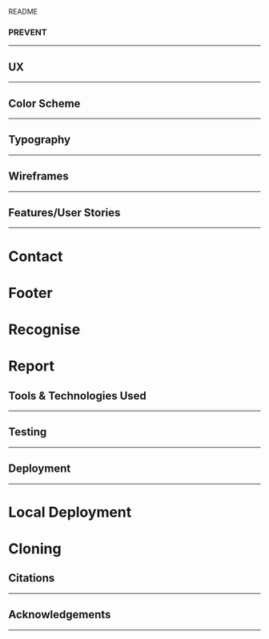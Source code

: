 README

### PREVENT
---

## UX
---

## Color Scheme
---

## Typography
---

## Wireframes
---

## Features/User Stories
---

# Contact

# Footer

# Recognise

# Report

## Tools & Technologies Used
---

## Testing
---

## Deployment
---

# Local Deployment

# Cloning

## Citations
---

## Acknowledgements
---

